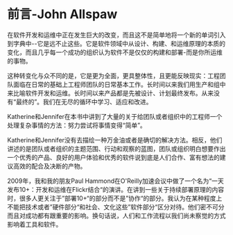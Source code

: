 # 前言-John Allspaw

在软件开发和运维中正在发生巨大的改变，而且这不是简单地将一个新的单词引入到字典中--它是远不止这些。它是软件领域中从设计、构建、和运维原理的本质的变化，而且几乎每一个成功的组织认为软件不是仅仅的构建和部署-而是你所运维的事物。

这种转变化与众不同的是，它是更为全面，更具整体性，且更能反映现实：工程团队面临在日常的基础上工程师团队的日常基本工作。长时间以来我们用生产和组中来比喻软件开发和运维。长时间以来产品都是先被设计、计划最终发布。从来没有“最终的”。我们在无尽的循环中学习、适应和改进。

Katherine和Jennifer在本书中讲到了大量的关于给团队或者组织中的工程师一个处理复杂事情的方法：努力尝试将事情变得“简单”。

Katherine和Jennifer没有去描绘一种万金油或者是确切的解决方法。相反，他们讲述的是团队或者组织的主题范围、行动和观察的蓝图，团队或组织明白想要作出一个优秀的产品、良好的用户体验和优秀的软件说到底是人们合作、富有想法的建议高效的配合及决断的产物。

2009年，我和我的朋友Paul Hammond在O'Reilly加速会议中做了一个名为“一天发布10+：开发和运维在Flickr结合“的演讲。在讲到一些关于持续部署原理的内容时，很多人更关注于”部署10+“的部分而不是”协作“的部分。我认为在某种程度上不能把技术或者”硬件部分“和社会、文化这些”软件部分“区分对待。他们密不可分而且对成功都有跟重要的影响。换句话说，人们和工作流程以我们尚未察觉的方式影响着工具和软件。

